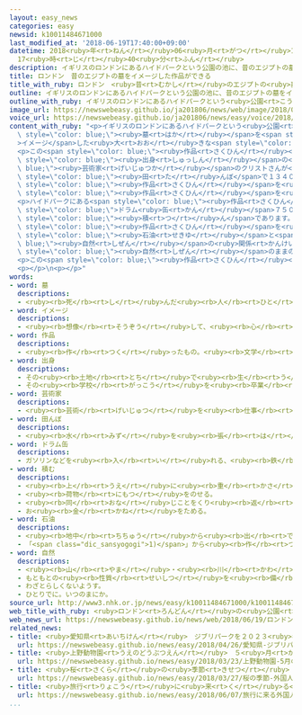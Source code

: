 ```yaml
---
layout: easy_news
categories: easy
newsid: k10011484671000
last_modified_at: '2018-06-19T17:40:00+09:00'
datetime: 2018<ruby>年<rt>ねん</rt></ruby>06<ruby>月<rt>がつ</rt></ruby>19<ruby>日<rt>にち</rt></ruby>
  17<ruby>時<rt>じ</rt></ruby>40<ruby>分<rt>ふん</rt></ruby>
description: イギリスのロンドンにあるハイドパークという公園の池に、昔のエジプトの墓をイメージした大きな作品ができました。
title: ロンドン　昔のエジプトの墓をイメージした作品ができる
title_with_ruby: ロンドン　<ruby>昔<rt>むかし</rt></ruby>のエジプトの<ruby>墓<rt>はか</rt></ruby>をイメージした<ruby>作品<rt>さくひん</rt></ruby>ができる
outline: イギリスのロンドンにあるハイドパークという公園の池に、昔のエジプトの墓をイメージした大きな作品ができました。
outline_with_ruby: イギリスのロンドンにあるハイドパークという<ruby>公園<rt>こうえん</rt></ruby>の<ruby>池<rt>いけ</rt></ruby>に、<ruby>昔<rt>むかし</rt></ruby>のエジプトの<ruby>墓<rt>はか</rt></ruby>をイメージした<ruby>大<rt>おお</rt></ruby>きな<ruby>作品<rt>さくひん</rt></ruby>ができました。
image_url: https://newswebeasy.github.io/ja201806/news/web/image/2018/06/19/K10011484671_1806190615_1806190627_01_02.jpg
voice_url: https://newswebeasy.github.io/ja201806/news/easy/voice/2018/06/19/k10011484671000.mp4
content_with_ruby: "<p>イギリスのロンドンにあるハイドパークという<ruby>公園<rt>こうえん</rt></ruby>の<ruby>池<rt>いけ</rt></ruby>に、<ruby>昔<rt>むかし</rt></ruby>のエジプトの<span\
  \ style=\"color: blue;\"><ruby>墓<rt>はか</rt></ruby></span>を<span style=\"color: blue;\"\
  >イメージ</span>した<ruby>大<rt>おお</rt></ruby>きな<span style=\"color: blue;\"><ruby>作品<rt>さくひん</rt></ruby></span>ができました。</p>\n\
  <p>この<span style=\"color: blue;\"><ruby>作品<rt>さくひん</rt></ruby></span>は、ブルガリア<span\
  \ style=\"color: blue;\"><ruby>出身<rt>しゅっしん</rt></ruby></span>の<span style=\"color:\
  \ blue;\"><ruby>芸術家<rt>げいじゅつか</rt></ruby></span>のクリストさんが<ruby>作<rt>つく</rt></ruby>りました。クリストさんは１９９１<ruby>年<rt>ねん</rt></ruby>、<ruby>茨城県<rt>いばらきけん</rt></ruby>の<span\
  \ style=\"color: blue;\"><ruby>田<rt>た</rt></ruby>んぼ</span>で１３４０<ruby>本<rt>ぽん</rt></ruby>の<ruby>傘<rt>かさ</rt></ruby>を<ruby>使<rt>つか</rt></ruby>った<span\
  \ style=\"color: blue;\"><ruby>作品<rt>さくひん</rt></ruby></span>を<ruby>作<rt>つく</rt></ruby>ったことがあります。このときは５０<ruby>万<rt>まん</rt></ruby><ruby>人<rt>にん</rt></ruby>ぐらいの<ruby>人<rt>ひと</rt></ruby>が<span\
  \ style=\"color: blue;\"><ruby>作品<rt>さくひん</rt></ruby></span>を<ruby>見<rt>み</rt></ruby>に<ruby>来<rt>き</rt></ruby>ました。</p>\n\
  <p>ハイドパークにある<span style=\"color: blue;\"><ruby>作品<rt>さくひん</rt></ruby></span>は、<ruby>赤<rt>あか</rt></ruby>や<ruby>青<rt>あお</rt></ruby>の<span\
  \ style=\"color: blue;\">ドラム<ruby>缶<rt>かん</rt></ruby></span>７５００<ruby>個<rt>こ</rt></ruby>ぐらいを２０ｍの<ruby>高<rt>たか</rt></ruby>さに<span\
  \ style=\"color: blue;\"><ruby>積<rt>つ</rt></ruby>ん</span>であります。<ruby>公園<rt>こうえん</rt></ruby>に<ruby>来<rt>き</rt></ruby>た<ruby>人<rt>ひと</rt></ruby>は「<span\
  \ style=\"color: blue;\"><ruby>作品<rt>さくひん</rt></ruby></span>を<ruby>見<rt>み</rt></ruby>て、<span\
  \ style=\"color: blue;\"><ruby>石油<rt>せきゆ</rt></ruby></span>と<span style=\"color:\
  \ blue;\"><ruby>自然<rt>しぜん</rt></ruby></span>の<ruby>関係<rt>かんけい</rt></ruby>など、いろいろな<ruby>問題<rt>もんだい</rt></ruby>について<ruby>考<rt>かんが</rt></ruby>えました」と<ruby>言<rt>い</rt></ruby>っていました。しかし、「<ruby>公園<rt>こうえん</rt></ruby>は<span\
  \ style=\"color: blue;\"><ruby>自然<rt>しぜん</rt></ruby></span>のままのほうがいいと<ruby>思<rt>おも</rt></ruby>います」などと<ruby>言<rt>い</rt></ruby>う<ruby>人<rt>ひと</rt></ruby>もいました。</p>\n\
  <p>この<span style=\"color: blue;\"><ruby>作品<rt>さくひん</rt></ruby></span>は９<ruby>月<rt>がつ</rt></ruby>２３<ruby>日<rt>にち</rt></ruby>まで<ruby>見<rt>み</rt></ruby>ることができます。</p>\n\
  <p></p>\n<p></p>"
words:
- word: 墓
  descriptions:
  - <ruby><rb>死</rb><rt>し</rt></ruby>んだ<ruby><rb>人</rb><rt>ひと</rt></ruby>や、お<ruby><rb>骨</rb><rt>こつ</rt></ruby>をうめる<ruby><rb>所</rb><rt>ところ</rt></ruby>。また、そのしるし。
- word: イメージ
  descriptions:
  - <ruby><rb>想像</rb><rt>そうぞう</rt></ruby>して、<ruby><rb>心</rb><rt>こころ</rt></ruby>の<ruby><rb>中</rb><rt>なか</rt></ruby>にえがき<ruby><rb>出</rb><rt>だ</rt></ruby>す、ものの<ruby><rb>形</rb><rt>かたち</rt></ruby>や<ruby><rb>姿</rb><rt>すがた</rt></ruby>。
- word: 作品
  descriptions:
  - <ruby><rb>作</rb><rt>つく</rt></ruby>ったもの。<ruby><rb>文学</rb><rt>ぶんがく</rt></ruby>・<ruby><rb>音楽</rb><rt>おんがく</rt></ruby>・<ruby><rb>美術</rb><rt>びじゅつ</rt></ruby>などで、<ruby><rb>作者</rb><rt>さくしゃ</rt></ruby>が<ruby><rb>創造</rb><rt>そうぞう</rt></ruby>したもの。
- word: 出身
  descriptions:
  - その<ruby><rb>土地</rb><rt>とち</rt></ruby>で<ruby><rb>生</rb><rt>う</rt></ruby>まれたこと。
  - その<ruby><rb>学校</rb><rt>がっこう</rt></ruby>を<ruby><rb>卒業</rb><rt>そつぎょう</rt></ruby>したこと。
- word: 芸術家
  descriptions:
  - <ruby><rb>芸術</rb><rt>げいじゅつ</rt></ruby>を<ruby><rb>仕事</rb><rt>しごと</rt></ruby>としている<ruby><rb>人</rb><rt>ひと</rt></ruby>。<ruby><rb>音楽家</rb><rt>おんがくか</rt></ruby>や<ruby><rb>画家</rb><rt>がか</rt></ruby>など。
- word: 田んぼ
  descriptions:
  - <ruby><rb>水</rb><rt>みず</rt></ruby>を<ruby><rb>張</rb><rt>は</rt></ruby>って、イネを<ruby><rb>育</rb><rt>そだ</rt></ruby>てる<ruby><rb>所</rb><rt>ところ</rt></ruby>。<ruby><rb>水田</rb><rt>すいでん</rt></ruby>。
- word: ドラム缶
  descriptions:
  - ガソリンなどを<ruby><rb>入</rb><rt>い</rt></ruby>れる、<ruby><rb>鉄</rb><rt>てつ</rt></ruby>で<ruby><rb>作</rb><rt>つく</rt></ruby>った<ruby><rb>筒形</rb><rt>つつがた</rt></ruby>の<ruby><rb>大</rb><rt>おお</rt></ruby>きな<ruby><rb>缶</rb><rt>かん</rt></ruby>。
- word: 積む
  descriptions:
  - <ruby><rb>上</rb><rt>うえ</rt></ruby>に<ruby><rb>重</rb><rt>かさ</rt></ruby>ねる。
  - <ruby><rb>荷物</rb><rt>にもつ</rt></ruby>をのせる。
  - <ruby><rb>同</rb><rt>おな</rt></ruby>じことをくり<ruby><rb>返</rb><rt>かえ</rt></ruby>す。
  - お<ruby><rb>金</rb><rt>かね</rt></ruby>をためる。
- word: 石油
  descriptions:
  - <ruby><rb>地中</rb><rt>ちちゅう</rt></ruby>から<ruby><rb>出</rb><rt>で</rt></ruby>る、<ruby><rb>黒</rb><rt>くろ</rt></ruby>くどろどろした<ruby><rb>燃</rb><rt>も</rt></ruby>えやすい<ruby><rb>油</rb><rt>あぶら</rt></ruby>。<ruby><rb>大昔</rb><rt>おおむかし</rt></ruby>の<ruby><rb>生物</rb><rt>せいぶつ</rt></ruby>が<ruby><rb>地中</rb><rt>ちちゅう</rt></ruby>にうまってできたもの。<ruby><rb>地中</rb><rt>ちちゅう</rt></ruby>からとったままのものを<ruby><rb>原油</rb><rt>げんゆ</rt></ruby>といい、ガソリン・<ruby><rb>軽油</rb><rt>けいゆ</rt></ruby>・<ruby><rb>灯油</rb><rt>とうゆ</rt></ruby>・<ruby><rb>重油</rb><rt>じゅうゆ</rt></ruby>などを<ruby><rb>作</rb><rt>つく</rt></ruby>る。<ruby><rb>化学工業</rb><rt>かがくこうぎょう</rt></ruby>の<ruby><rb>原料</rb><rt>げんりょう</rt></ruby>としても<ruby><rb>使</rb><rt>つか</rt></ruby>われる。
  - 「<span class="dic_sansyogogi">1)</span>」から<ruby><rb>作</rb><rt>つく</rt></ruby>る<ruby><rb>燃料</rb><rt>ねんりょう</rt></ruby>やじゅんかつ<ruby><rb>油</rb><rt>ゆ</rt></ruby>などの<ruby><rb>製品</rb><rt>せいひん</rt></ruby>。<ruby><rb>特</rb><rt>とく</rt></ruby>に、<ruby><rb>灯油</rb><rt>とうゆ</rt></ruby>のこと。
- word: 自然
  descriptions:
  - <ruby><rb>山</rb><rt>やま</rt></ruby>・<ruby><rb>川</rb><rt>かわ</rt></ruby>・<ruby><rb>草</rb><rt>くさ</rt></ruby>・<ruby><rb>木</rb><rt>き</rt></ruby>・<ruby><rb>星</rb><rt>ほし</rt></ruby>・<ruby><rb>雲</rb><rt>くも</rt></ruby>・<ruby><rb>雨</rb><rt>あめ</rt></ruby>・<ruby><rb>雪</rb><rt>ゆき</rt></ruby>など、<ruby><rb>人</rb><rt>ひと</rt></ruby>が<ruby><rb>作</rb><rt>つく</rt></ruby>ったものでない<ruby><rb>物</rb><rt>もの</rt></ruby>。
  - もともとの<ruby><rb>性質</rb><rt>せいしつ</rt></ruby>を<ruby><rb>備</rb><rt>そな</rt></ruby>えていること。
  - わざとらしくないようす。
  - ひとりでに。いつのまにか。
source_url: http://www3.nhk.or.jp/news/easy/k10011484671000/k10011484671000.html
web_title_with_ruby: <ruby>ロンドン<rt>ろんどん</rt></ruby>の<ruby>公園<rt>こうえん</rt></ruby>に“<ruby>古代<rt>こだい</rt></ruby><ruby>エジプト<rt>えじぷと</rt></ruby>の<ruby>墓<rt>はか</rt></ruby>”<ruby>出現<rt>しゅつげん</rt></ruby>
web_news_url: https://newswebeasy.github.io/news/web/2018/06/19/ロンドンの公園に古代エジプトの墓出現
related_news:
- title: <ruby>愛知県<rt>あいちけん</rt></ruby>　ジブリパークを２０２３<ruby>年<rt>ねん</rt></ruby>までにオープンしたい
  url: https://newswebeasy.github.io/news/easy/2018/04/26/愛知県-ジブリパークを2023年までにオープンしたい
- title: <ruby>上野動物園<rt>うえのどうぶつえん</rt></ruby>　５<ruby>月<rt>がつ</rt></ruby>の<ruby>連休<rt>れんきゅう</rt></ruby>はシャンシャンを<ruby>見<rt>み</rt></ruby>る<ruby>抽選<rt>ちゅうせん</rt></ruby>がある
  url: https://newswebeasy.github.io/news/easy/2018/03/23/上野動物園-5月の連休はシャンシャンを見る抽選がある
- title: <ruby>桜<rt>さくら</rt></ruby>の<ruby>季節<rt>きせつ</rt></ruby>　<ruby>外国人<rt>がいこくじん</rt></ruby>も<ruby>花見<rt>はなみ</rt></ruby>を<ruby>楽<rt>たの</rt></ruby>しむ
  url: https://newswebeasy.github.io/news/easy/2018/03/27/桜の季節-外国人も花見を楽しむ
- title: <ruby>旅行<rt>りょこう</rt></ruby>に<ruby>来<rt>く</rt></ruby>る<ruby>外国人<rt>がいこくじん</rt></ruby>を<ruby>増<rt>ふ</rt></ruby>やす　マナーの<ruby>問題<rt>もんだい</rt></ruby>も<ruby>考<rt>かんが</rt></ruby>える<ruby>必要<rt>ひつよう</rt></ruby>がある
  url: https://newswebeasy.github.io/news/easy/2018/06/07/旅行に来る外国人を増やす-マナーの問題も考える必要がある
...
```

